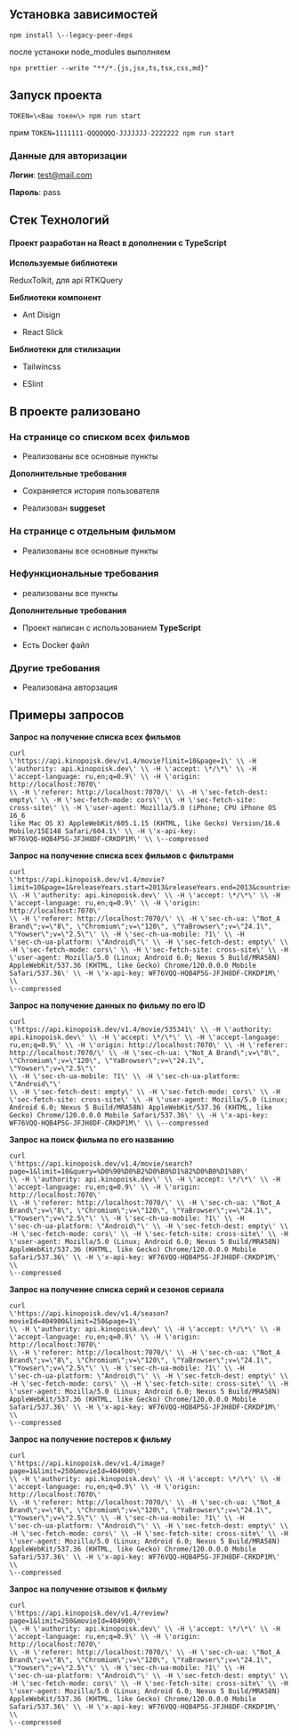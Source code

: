 ## Установка зависимостей

```npm install \--legacy-peer-deps```

после устаноки node_modules выполняем

```npx prettier --write "**/*.{js,jsx,ts,tsx,css,md}"```

## Запуск проекта

```TOKEN=\<Ваш токен\> npm run start ```

прим
```TOKEN=1111111-QQQQQQQ-JJJJJJJ-2222222 npm run start```

### Данные для авторизации

**Логин**: test@mail.com

**Пароль**: pass

## Стек Технологий

#### Проект разработан на **React** в дополнении с **TypeScript**

**Используемые библиотеки**

ReduxTolkit, для api RTKQuery

**Библиотеки компонент**

* Ant Disign

* React Slick

**Библиотеки для стилизации**

* Tailwincss

* ESlint

## В проекте рализовано

### На странице со списком всех фильмов

* Реализованы все основные пункты

**Дополнительные требования**

* Сохраняется история пользователя

* Реализован **suggesеt**

### На странице с отдельным фильмом

* Реализованы все основные пункты

### Нефункциональные требования

* реализованы все пункты

**Дополнительные требования**

* Проект написан c использованием **TypeScript**

* Есть Docker файл

### Другие требования

* Реализована авторзация









## Примеры запросов

**Запрос на получение списка всех фильмов**

```
curl
\'https://api.kinopoisk.dev/v1.4/movie?limit=10&page=1\' \\ -H
\'authority: api.kinopoisk.dev\' \\ -H \'accept: \*/\*\' \\ -H
\'accept-language: ru,en;q=0.9\' \\ -H \'origin: http://localhost:7070\'
\\ -H \'referer: http://localhost:7070/\' \\ -H \'sec-fetch-dest:
empty\' \\ -H \'sec-fetch-mode: cors\' \\ -H \'sec-fetch-site:
cross-site\' \\ -H \'user-agent: Mozilla/5.0 (iPhone; CPU iPhone OS 16_6
like Mac OS X) AppleWebKit/605.1.15 (KHTML, like Gecko) Version/16.6
Mobile/15E148 Safari/604.1\' \\ -H \'x-api-key:
WF76VQQ-HQB4P5G-JFJH8DF-CRKDP1M\' \\ \--compressed
```

**Запрос на получение списка всех фильмов c фильтрами**

```
curl
\'https://api.kinopoisk.dev/v1.4/movie?limit=10&page=1&releaseYears.start=2013&releaseYears.end=2013&countries.name=%D0%90%D0%B2%D1%81%D1%82%D1%80%D0%B0%D0%BB%D0%B8%D1%8F&ageRating=18\'
\\ -H \'authority: api.kinopoisk.dev\' \\ -H \'accept: \*/\*\' \\ -H
\'accept-language: ru,en;q=0.9\' \\ -H \'origin: http://localhost:7070\'
\\ -H \'referer: http://localhost:7070/\' \\ -H \'sec-ch-ua: \"Not_A
Brand\";v=\"8\", \"Chromium\";v=\"120\", \"YaBrowser\";v=\"24.1\",
\"Yowser\";v=\"2.5\"\' \\ -H \'sec-ch-ua-mobile: ?1\' \\ -H
\'sec-ch-ua-platform: \"Android\"\' \\ -H \'sec-fetch-dest: empty\' \\
-H \'sec-fetch-mode: cors\' \\ -H \'sec-fetch-site: cross-site\' \\ -H
\'user-agent: Mozilla/5.0 (Linux; Android 6.0; Nexus 5 Build/MRA58N)
AppleWebKit/537.36 (KHTML, like Gecko) Chrome/120.0.0.0 Mobile
Safari/537.36\' \\ -H \'x-api-key: WF76VQQ-HQB4P5G-JFJH8DF-CRKDP1M\' \\
\--compressed
```

**Запрос на получение данных по фильму по его ID**

```
curl
\'https://api.kinopoisk.dev/v1.4/movie/535341\' \\ -H \'authority:
api.kinopoisk.dev\' \\ -H \'accept: \*/\*\' \\ -H \'accept-language:
ru,en;q=0.9\' \\ -H \'origin: http://localhost:7070\' \\ -H \'referer:
http://localhost:7070/\' \\ -H \'sec-ch-ua: \"Not_A Brand\";v=\"8\",
\"Chromium\";v=\"120\", \"YaBrowser\";v=\"24.1\", \"Yowser\";v=\"2.5\"\'
\\ -H \'sec-ch-ua-mobile: ?1\' \\ -H \'sec-ch-ua-platform: \"Android\"\'
\\ -H \'sec-fetch-dest: empty\' \\ -H \'sec-fetch-mode: cors\' \\ -H
\'sec-fetch-site: cross-site\' \\ -H \'user-agent: Mozilla/5.0 (Linux;
Android 6.0; Nexus 5 Build/MRA58N) AppleWebKit/537.36 (KHTML, like
Gecko) Chrome/120.0.0.0 Mobile Safari/537.36\' \\ -H \'x-api-key:
WF76VQQ-HQB4P5G-JFJH8DF-CRKDP1M\' \\ \--compressed
```

**Запрос на поиск фильма по его названию**

```
curl
\'https://api.kinopoisk.dev/v1.4/movie/search?page=1&limit=10&query=%D0%90%D0%B2%D0%B0%D1%82%D0%B0%D1%80\'
\\ -H \'authority: api.kinopoisk.dev\' \\ -H \'accept: \*/\*\' \\ -H
\'accept-language: ru,en;q=0.9\' \\ -H \'origin: http://localhost:7070\'
\\ -H \'referer: http://localhost:7070/\' \\ -H \'sec-ch-ua: \"Not_A
Brand\";v=\"8\", \"Chromium\";v=\"120\", \"YaBrowser\";v=\"24.1\",
\"Yowser\";v=\"2.5\"\' \\ -H \'sec-ch-ua-mobile: ?1\' \\ -H
\'sec-ch-ua-platform: \"Android\"\' \\ -H \'sec-fetch-dest: empty\' \\
-H \'sec-fetch-mode: cors\' \\ -H \'sec-fetch-site: cross-site\' \\ -H
\'user-agent: Mozilla/5.0 (Linux; Android 6.0; Nexus 5 Build/MRA58N)
AppleWebKit/537.36 (KHTML, like Gecko) Chrome/120.0.0.0 Mobile
Safari/537.36\' \\ -H \'x-api-key: WF76VQQ-HQB4P5G-JFJH8DF-CRKDP1M\' \\
\--compressed
```

**Запрос на получение списка серий и сезонов сериала**

```
curl
\'https://api.kinopoisk.dev/v1.4/season?movieId=404900&limit=250&page=1\'
\\ -H \'authority: api.kinopoisk.dev\' \\ -H \'accept: \*/\*\' \\ -H
\'accept-language: ru,en;q=0.9\' \\ -H \'origin: http://localhost:7070\'
\\ -H \'referer: http://localhost:7070/\' \\ -H \'sec-ch-ua: \"Not_A
Brand\";v=\"8\", \"Chromium\";v=\"120\", \"YaBrowser\";v=\"24.1\",
\"Yowser\";v=\"2.5\"\' \\ -H \'sec-ch-ua-mobile: ?1\' \\ -H
\'sec-ch-ua-platform: \"Android\"\' \\ -H \'sec-fetch-dest: empty\' \\
-H \'sec-fetch-mode: cors\' \\ -H \'sec-fetch-site: cross-site\' \\ -H
\'user-agent: Mozilla/5.0 (Linux; Android 6.0; Nexus 5 Build/MRA58N)
AppleWebKit/537.36 (KHTML, like Gecko) Chrome/120.0.0.0 Mobile
Safari/537.36\' \\ -H \'x-api-key: WF76VQQ-HQB4P5G-JFJH8DF-CRKDP1M\' \\
\--compressed
```

**Запрос на получение постеров к фильму**

```
curl
\'https://api.kinopoisk.dev/v1.4/image?page=1&limit=250&movieId=404900\'
\\ -H \'authority: api.kinopoisk.dev\' \\ -H \'accept: \*/\*\' \\ -H
\'accept-language: ru,en;q=0.9\' \\ -H \'origin: http://localhost:7070\'
\\ -H \'referer: http://localhost:7070/\' \\ -H \'sec-ch-ua: \"Not_A
Brand\";v=\"8\", \"Chromium\";v=\"120\", \"YaBrowser\";v=\"24.1\",
\"Yowser\";v=\"2.5\"\' \\ -H \'sec-ch-ua-mobile: ?1\' \\ -H
\'sec-ch-ua-platform: \"Android\"\' \\ -H \'sec-fetch-dest: empty\' \\
-H \'sec-fetch-mode: cors\' \\ -H \'sec-fetch-site: cross-site\' \\ -H
\'user-agent: Mozilla/5.0 (Linux; Android 6.0; Nexus 5 Build/MRA58N)
AppleWebKit/537.36 (KHTML, like Gecko) Chrome/120.0.0.0 Mobile
Safari/537.36\' \\ -H \'x-api-key: WF76VQQ-HQB4P5G-JFJH8DF-CRKDP1M\' \\
\--compressed
```


**Запрос на получение отзывов к фильму**

```
curl
\'https://api.kinopoisk.dev/v1.4/review?page=1&limit=250&movieId=404900\'
\\ -H \'authority: api.kinopoisk.dev\' \\ -H \'accept: \*/\*\' \\ -H
\'accept-language: ru,en;q=0.9\' \\ -H \'origin: http://localhost:7070\'
\\ -H \'referer: http://localhost:7070/\' \\ -H \'sec-ch-ua: \"Not_A
Brand\";v=\"8\", \"Chromium\";v=\"120\", \"YaBrowser\";v=\"24.1\",
\"Yowser\";v=\"2.5\"\' \\ -H \'sec-ch-ua-mobile: ?1\' \\ -H
\'sec-ch-ua-platform: \"Android\"\' \\ -H \'sec-fetch-dest: empty\' \\
-H \'sec-fetch-mode: cors\' \\ -H \'sec-fetch-site: cross-site\' \\ -H
\'user-agent: Mozilla/5.0 (Linux; Android 6.0; Nexus 5 Build/MRA58N)
AppleWebKit/537.36 (KHTML, like Gecko) Chrome/120.0.0.0 Mobile
Safari/537.36\' \\ -H \'x-api-key: WF76VQQ-HQB4P5G-JFJH8DF-CRKDP1M\' \\
\--compressed
```

